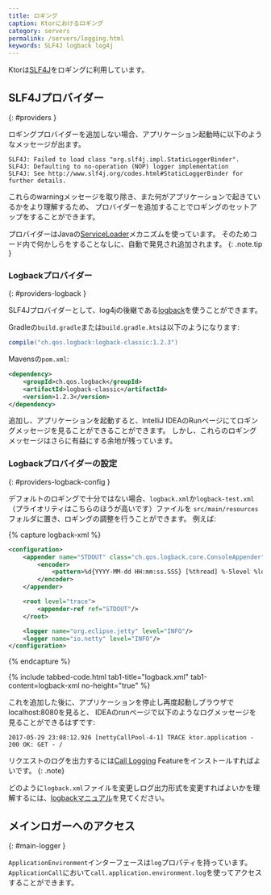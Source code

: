 ```yaml
---
title: ロギング
caption: Ktorにおけるロギング
category: servers
permalink: /servers/logging.html
keywords: SLF4J logback log4j
---
```


Ktorは[SLF4J](https://www.slf4j.org/)をロギングに利用しています。

## SLF4Jプロバイダー
{: #providers }

ロギングプロバイダーを追加しない場合、アプリケーション起動時に以下のようなメッセージが出ます。

```
SLF4J: Failed to load class "org.slf4j.impl.StaticLoggerBinder".
SLF4J: Defaulting to no-operation (NOP) logger implementation
SLF4J: See http://www.slf4j.org/codes.html#StaticLoggerBinder for further details.
```

これらのwarningメッセージを取り除き、また何がアプリケーションで起きているかをより理解するため、
プロバイダーを追加することでロギングのセットアップをすることができます。

プロバイダーはJavaの[ServiceLoader](https://docs.oracle.com/javase/7/docs/api/java/util/ServiceLoader.html)メカニズムを使っています。
そのためコード内で何かしらをすることなしに、自動で発見され追加されます。
{: .note.tip }

### Logbackプロバイダー
{: #providers-logback }

SLF4Jプロバイダーとして、log4jの後継である[logback](https://logback.qos.ch/)を使うことができます。

Gradleの`build.gradle`または`build.gradle.kts`は以下のようになります:
```groovy
compile("ch.qos.logback:logback-classic:1.2.3")
```

Mavensの`pom.xml`:
```xml
<dependency>
    <groupId>ch.qos.logback</groupId>
    <artifactId>logback-classic</artifactId>
    <version>1.2.3</version>
</dependency>
```

追加し、アプリケーションを起動すると、IntelliJ IDEAのRunページにてロギングメッセージを見ることができることができます。
しかし、これらのロギングメッセージはさらに有益にする余地が残っています。

### Logbackプロバイダーの設定
{: #providers-logback-config }

デフォルトのロギングで十分ではない場合、`logback.xml`か`logback-test.xml`（プライオリティはこちらのほうが高いです）ファイルを
`src/main/resources`フォルダに置き、ロギングの調整を行うことができます。
例えば:

{% capture logback-xml %}
```xml
<configuration>
    <appender name="STDOUT" class="ch.qos.logback.core.ConsoleAppender">
        <encoder>
            <pattern>%d{YYYY-MM-dd HH:mm:ss.SSS} [%thread] %-5level %logger{36} - %msg%n</pattern>
        </encoder>
    </appender>

    <root level="trace">
        <appender-ref ref="STDOUT"/>
    </root>

    <logger name="org.eclipse.jetty" level="INFO"/>
    <logger name="io.netty" level="INFO"/>
</configuration>
```
{% endcapture %}

{% include tabbed-code.html
    tab1-title="logback.xml" tab1-content=logback-xml
    no-height="true"
%}

これを追加した後に、アプリケーションを停止し再度起動しブラウザでlocalhost:8080を見ると、
IDEAのrunページで以下のようなログメッセージを見ることができるはずです:

```
2017-05-29 23:08:12.926 [nettyCallPool-4-1] TRACE ktor.application - 200 OK: GET - /
```

リクエストのログを出力するには[Call Logging](/servers/features/call-logging.html) Featureをインストールすればよいです。
{: .note}

どのように`logback.xml`ファイルを変更しログ出力形式を変更すればよいかを理解するには、[logbackマニュアル](https://logback.qos.ch/manual/index.html)を見てください。

## メインロガーへのアクセス
{: #main-logger }

`ApplicationEnvironment`インターフェースは`log`プロパティを持っています。
`ApplicationCall`において`call.application.environment.log`を使ってアクセスすることができます。
